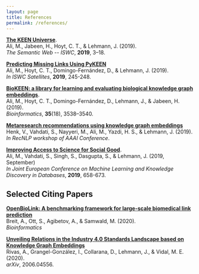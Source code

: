 ```yaml
---
layout: page
title: References
permalink: /references/
---
```

[**The KEEN Universe**](https://doi.org/10.1007/978-3-030-30796-7_1).
<br /> Ali, M., Jabeen, H., Hoyt, C. T., & Lehmann, J. (2019).
<br /> *The Semantic Web -- ISWC*, **2019**, 3–18.

[**Predicting Missing Links Using PyKEEN**](http://ceur-ws.org/Vol-2456/paper64.pdf)
<br /> Ali, M., Hoyt, C. T., Domingo-Fernández, D., & Lehmann, J. (2019).
<br /> *In ISWC Satellites*, **2019**, 245-248.

[**BioKEEN: a library for learning and evaluating biological knowledge graph embeddings**](https://doi.org/10.1093/bioinformatics/btz117).
<br />Ali, M., Hoyt, C. T., Domingo-Fernández, D., Lehmann, J., & Jabeen, H. (2019).
<br /> *Bioinformatics*, **35**(18), 3538–3540. 

[**Metaresearch recommendations using knowledge graph embeddings**](https://recnlp2019.github.io/papers/RecNLP2019_paper_20.pdf)
<br /> Henk, V., Vahdati, S., Nayyeri, M., Ali, M., Yazdi, H. S., & Lehmann, J. (2019).
<br /> *In RecNLP workshop of AAAI Conference*.

[**Improving Access to Science for Social Good**](https://drive.google.com/file/d/1xHZyXRI1AShU8mgmOUZmrdX5mSmxWRvj/view).
<br /> Ali, M., Vahdati, S., Singh, S., Dasgupta, S., & Lehmann, J. (2019, September)
<br /> *In Joint European Conference on Machine Learning and Knowledge Discovery in Databases*, **2019**, 658-673.

## Selected Citing Papers

[**OpenBioLink: A benchmarking framework for large-scale biomedical link prediction**](https://doi.org/10.1093/bioinformatics/btaa274)
<br /> Breit, A., Ott, S., Agibetov, A., & Samwald, M. (2020).
<br /> *Bioinformatics* 

[**Unveiling Relations in the Industry 4.0 Standards Landscape based on Knowledge Graph Embeddings**](https://arxiv.org/abs/2006.04556)
<br /> Rivas, A., Grangel-González, I., Collarana, D., Lehmann, J., & Vidal, M. E. (2020).
<br /> *arXiv*, 2006.04556.
